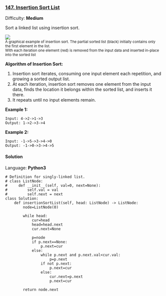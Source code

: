 ### [147\. Insertion Sort List](https://leetcode.com/problems/insertion-sort-list/)

Difficulty: **Medium**


Sort a linked list using insertion sort.

![](https://upload.wikimedia.org/wikipedia/commons/0/0f/Insertion-sort-example-300px.gif)  
<small style="display: inline;">A graphical example of insertion sort. The partial sorted list (black) initially contains only the first element in the list.  
With each iteration one element (red) is removed from the input data and inserted in-place into the sorted list</small>  

**Algorithm of Insertion Sort:**

1.  Insertion sort iterates, consuming one input element each repetition, and growing a sorted output list.
2.  At each iteration, insertion sort removes one element from the input data, finds the location it belongs within the sorted list, and inserts it there.
3.  It repeats until no input elements remain.

**Example 1:**

```
Input: 4->2->1->3
Output: 1->2->3->4
```

**Example 2:**

```
Input: -1->5->3->4->0
Output: -1->0->3->4->5
```


#### Solution

Language: **Python3**

```python3
# Definition for singly-linked list.
# class ListNode:
#     def __init__(self, val=0, next=None):
#         self.val = val
#         self.next = next
class Solution:
    def insertionSortList(self, head: ListNode) -> ListNode:
        node=ListNode(0)
        
        while head:
            cur=head
            head=head.next
            cur.next=None
            
            p=node
            if p.next==None:
                p.next=cur
            else:
                while p.next and p.next.val<cur.val:
                    p=p.next
                if not p.next:
                    p.next=cur
                else:
                    cur.next=p.next
                    p.next=cur
        
        return node.next
```